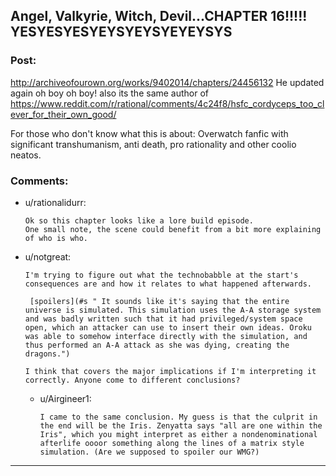 ## Angel, Valkyrie, Witch, Devil...CHAPTER 16!!!!! YESYESYESYEYSYEYSYEYEYSYS

### Post:

http://archiveofourown.org/works/9402014/chapters/24456132
He updated again oh boy oh boy!
also its the same author of https://www.reddit.com/r/rational/comments/4c24f8/hsfc_cordyceps_too_clever_for_their_own_good/

For those who don't know what this is about: Overwatch fanfic with significant transhumanism, anti death, pro rationality and other coolio neatos.

### Comments:

- u/rationalidurr:
  ```
  Ok so this chapter looks like a lore build episode.
  One small note, the scene could benefit from a bit more explaining of who is who.
  ```

- u/notgreat:
  ```
  I'm trying to figure out what the technobabble at the start's consequences are and how it relates to what happened afterwards.

   [spoilers](#s " It sounds like it's saying that the entire universe is simulated. This simulation uses the A-A storage system and was badly written such that it had privileged/system space open, which an attacker can use to insert their own ideas. Oroku was able to somehow interface directly with the simulation, and thus performed an A-A attack as she was dying, creating the dragons.")

  I think that covers the major implications if I'm interpreting it correctly. Anyone come to different conclusions?
  ```

  - u/Airgineer1:
    ```
    I came to the same conclusion. My guess is that the culprit in the end will be the Iris. Zenyatta says "all are one within the Iris", which you might interpret as either a nondenominational afterlife oooor something along the lines of a matrix style simulation. (Are we supposed to spoiler our WMG?)
    ```

---

